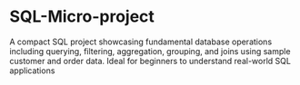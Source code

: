 # SQL-Micro-project
A compact SQL project showcasing fundamental database operations including querying, filtering, aggregation, grouping, and joins using sample customer and order data. Ideal for beginners to understand real-world SQL applications

